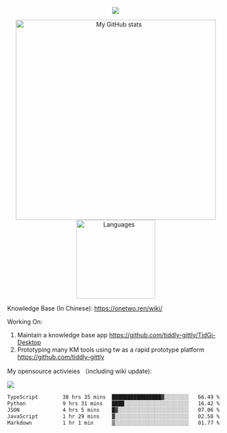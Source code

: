 <a href="https://github.com/linonetwo">
    <p align="center">
        <img src="https://github-profile-trophy.vercel.app/?username=linonetwo&column=7&theme=onedark"/>
    </p>
</a>
<a align="center" href="https://github.com/linonetwo">
  <p align="center">
    <img src="https://github-readme-stats.vercel.app/api?username=linonetwo&show_icons=true&count_private=true" alt="My GitHub stats" width="465"/>
    <img src="https://github-readme-stats.vercel.app/api/top-langs/?username=linonetwo&layout=compact&langs_count=10" alt="Languages" height="183">
  </p>
</a>

Knowledge Base (In Chinese): https://onetwo.ren/wiki/

Working On: 

1. Maintain a knowledge base app https://github.com/tiddly-gittly/TidGi-Desktop
1. Prototyping many KM tools using tw as a rapid prototype platform https://github.com/tiddly-gittly

My opensource activieies （including wiki update):

![](https://visitor-badge.glitch.me/badge?page_id=linonetwo.linonetwo)

<!--START_SECTION:waka-->

```txt
TypeScript        38 hrs 35 mins  ████████████████▓░░░░░░░░   66.49 %
Python            9 hrs 31 mins   ████░░░░░░░░░░░░░░░░░░░░░   16.42 %
JSON              4 hrs 5 mins    █▓░░░░░░░░░░░░░░░░░░░░░░░   07.06 %
JavaScript        1 hr 29 mins    ▓░░░░░░░░░░░░░░░░░░░░░░░░   02.58 %
Markdown          1 hr 1 min      ▒░░░░░░░░░░░░░░░░░░░░░░░░   01.77 %
```

<!--END_SECTION:waka-->
